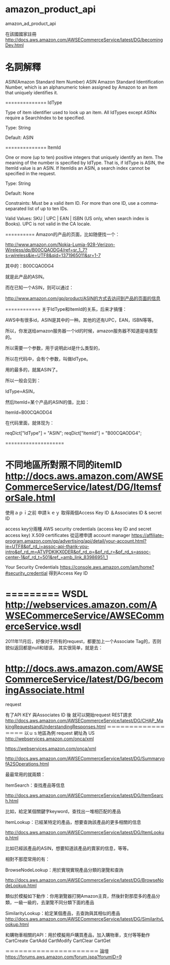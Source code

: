 # amazon_product_api
amazon_ad_product_api


在該國國家註冊
http://docs.aws.amazon.com/AWSECommerceService/latest/DG/becomingDev.html

名詞解釋
==============
ASIN(Amazon Standard Item Number)
ASIN
Amazon Standard Identification Number, which is an alphanumeric token assigned by Amazon to an item that uniquely identifies it.

==============
IdType

Type of item identifier used to look up an item. All IdTypes except ASINx require a SearchIndex to be specified.

Type: String

Default: ASIN

==============
ItemId

One or more (up to ten) positive integers that uniquely identify an item. The meaning of the number is specified by IdType. That is, if IdType is ASIN, the ItemId value is an ASIN. If ItemIdis an ASIN, a search index cannot be specified in the request.

Type: String

Default: None

Constraints: Must be a valid item ID. For more than one ID, use a comma-separated list of up to ten IDs.


Valid Values: SKU | UPC | EAN | ISBN (US only, when search index is Books). UPC is not valid in the CA locale.

==========
Amazon的产品的页面，比如随便找一个：

http://www.amazon.com/Nokia-Lumia-928-Verizon-Wireless/dp/B00CQAODG4/ref=sr_1_7?s=wireless&ie=UTF8&qid=1371965011&sr=1-7

其中的：B00CQAODG4

就是此产品的ASIN。

而在已知一个ASIN，则可以通过：

http://www.amazon.com/gp/product/ASIN的方式去访问到产品的页面的信息


============
关于IdType和ItemId的关系，后来才搞懂：

AWS中有很多id，ASIN是其中的一种。其他的还有UPC，EAN，ISBN等等。

所以，你发送给amazon服务器一个id的时候，amazon服务器不知道是啥类型的。

所以需要一个参数，用于说明此id是什么类型的，

所以在代码中，会有个参数，叫做IdType。

用的最多的，就属ASIN了。

所以一般会见到：

IdType=ASIN，

然后ItemId=某个产品的ASIN的值，比如：

ItemId=B00CQAODG4

在代码里面，就体现为：

reqDict["IdType"] = "ASIN";
reqDict["ItemId"] = "B00CQAODG4";

====================

不同地區所對照不同的itemID
http://docs.aws.amazon.com/AWSECommerceService/latest/DG/ItemsforSale.html
============

使用ａｐｉ之前 申請ｋｅｙ
取得兩個Access Key ID ＆Associates ID & secret ID

access key分兩種
AWS security credentials (access key ID and secret access key)
X.509 certificates
從這裡申請
account manager
https://affiliate-program.amazon.com/gp/advertising/api/detail/your-account.html?ie=UTF8&pf_rd_i=assoc-api-thank-you-intro&pf_rd_m=ATVPDKIKX0DER&pf_rd_p=&pf_rd_r=&pf_rd_s=assoc-center-1&pf_rd_t=501&ref_=amb_link_83986951_1

Your Security Credentials
https://console.aws.amazon.com/iam/home?#security_credential
得到Access Key ID

=========
WSDL
http://webservices.amazon.com/AWSECommerceService/AWSECommerceService.wsdl
=========
2011年11月后，好像对于所有的request，都要加上一个Associate Tag的，否则貌似返回都是null和错误。
其实很简单，就是去：

http://docs.aws.amazon.com/AWSECommerceService/latest/DG/becomingAssociate.html
=========
request

有了API KEY 與Associates ID 後 就可以開始request
REST請求
http://docs.aws.amazon.com/AWSECommerceService/latest/DG/CHAP_MakingRequestsandUnderstandingResponses.html
＝＝＝＝＝＝＝＝＝＝＝＝＝＝＝＝＝
以ｕｓ地區為例 request 網址為
US
http://webservices.amazon.com/onca/xml

https://webservices.amazon.com/onca/xml

http://docs.aws.amazon.com/AWSECommerceService/latest/DG/SummaryofA2SOperations.html


最最常用的就兩類：

ItemSearch：查找產品等信息

http://docs.aws.amazon.com/AWSECommerceService/latest/DG/ItemSearch.html


比如，給定某個關鍵字keyword，查找出一堆相匹配的產品

ItemLookup：已經某特定的產品，想要查詢該產品的更多相關的信息

http://docs.aws.amazon.com/AWSECommerceService/latest/DG/ItemLookup.html

比如已經該產品的ASIN，想要知道該產品的賣家的信息，等等。


相對不那麼常用的有：

BrowseNodeLookup：用於實現實現產品分類的瀏覽和查詢

http://docs.aws.amazon.com/AWSECommerceService/latest/DG/BrowseNodeLookup.html

類似於模擬如下動作：你用瀏覽器打開Amazon主頁，然後針對那麼多的產品分類，一級一級的，去瀏覽不同分類下面的產品


SimilarityLookup：給定某個產品，去查詢與其相似的產品
http://docs.aws.amazon.com/AWSECommerceService/latest/DG/SimilarityLookup.html


和購物車相關的API：用於模擬用戶購買產品，加入購物車，支付等等動作
CartCreate
CartAdd
CartModify
CartClear
CartGet

＝＝＝＝＝＝＝＝＝＝＝＝＝＝＝＝＝＝＝＝＝
論壇
https://forums.aws.amazon.com/forum.jspa?forumID=9


